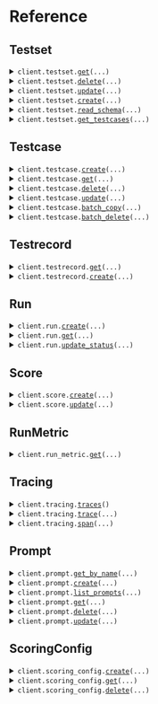 # Reference
## Testset
<details><summary><code>client.testset.<a href="src/scorecard/testset/client.py">get</a>(...)</code></summary>
<dl>
<dd>

#### 📝 Description

<dl>
<dd>

<dl>
<dd>

Retrieve all Testsets with cursor-based pagination
</dd>
</dl>
</dd>
</dl>

#### 🔌 Usage

<dl>
<dd>

<dl>
<dd>

```python
from scorecard import Scorecard

client = Scorecard(
    api_key="YOUR_API_KEY",
)
client.testset.get()

```
</dd>
</dl>
</dd>
</dl>

#### ⚙️ Parameters

<dl>
<dd>

<dl>
<dd>

**cursor:** `typing.Optional[str]` 
    
</dd>
</dl>

<dl>
<dd>

**size:** `typing.Optional[int]` 
    
</dd>
</dl>

<dl>
<dd>

**request_options:** `typing.Optional[RequestOptions]` — Request-specific configuration.
    
</dd>
</dl>
</dd>
</dl>


</dd>
</dl>
</details>

<details><summary><code>client.testset.<a href="src/scorecard/testset/client.py">delete</a>(...)</code></summary>
<dl>
<dd>

#### 📝 Description

<dl>
<dd>

<dl>
<dd>

Delete a Testset
</dd>
</dl>
</dd>
</dl>

#### 🔌 Usage

<dl>
<dd>

<dl>
<dd>

```python
from scorecard import Scorecard

client = Scorecard(
    api_key="YOUR_API_KEY",
)
client.testset.delete(
    testset_id=1,
)

```
</dd>
</dl>
</dd>
</dl>

#### ⚙️ Parameters

<dl>
<dd>

<dl>
<dd>

**testset_id:** `int` — The ID of the Testset to delete.
    
</dd>
</dl>

<dl>
<dd>

**request_options:** `typing.Optional[RequestOptions]` — Request-specific configuration.
    
</dd>
</dl>
</dd>
</dl>


</dd>
</dl>
</details>

<details><summary><code>client.testset.<a href="src/scorecard/testset/client.py">update</a>(...)</code></summary>
<dl>
<dd>

#### 📝 Description

<dl>
<dd>

<dl>
<dd>

Update a Testset.
</dd>
</dl>
</dd>
</dl>

#### 🔌 Usage

<dl>
<dd>

<dl>
<dd>

```python
from scorecard import Scorecard

client = Scorecard(
    api_key="YOUR_API_KEY",
)
client.testset.update(
    testset_id=1,
)

```
</dd>
</dl>
</dd>
</dl>

#### ⚙️ Parameters

<dl>
<dd>

<dl>
<dd>

**testset_id:** `int` — The ID of the Testset to update.
    
</dd>
</dl>

<dl>
<dd>

**name:** `typing.Optional[str]` 
    
</dd>
</dl>

<dl>
<dd>

**description:** `typing.Optional[str]` — A description for the testset.
    
</dd>
</dl>

<dl>
<dd>

**using_retrieval:** `typing.Optional[bool]` — Whether or not the testset uses retrieval.
    
</dd>
</dl>

<dl>
<dd>

**custom_schema:** `typing.Optional[CustomSchema]` 
    
</dd>
</dl>

<dl>
<dd>

**request_options:** `typing.Optional[RequestOptions]` — Request-specific configuration.
    
</dd>
</dl>
</dd>
</dl>


</dd>
</dl>
</details>

<details><summary><code>client.testset.<a href="src/scorecard/testset/client.py">create</a>(...)</code></summary>
<dl>
<dd>

#### 📝 Description

<dl>
<dd>

<dl>
<dd>

Create a new Testset
</dd>
</dl>
</dd>
</dl>

#### 🔌 Usage

<dl>
<dd>

<dl>
<dd>

```python
from scorecard import Scorecard

client = Scorecard(
    api_key="YOUR_API_KEY",
)
client.testset.create(
    name="name",
)

```
</dd>
</dl>
</dd>
</dl>

#### ⚙️ Parameters

<dl>
<dd>

<dl>
<dd>

**name:** `str` 
    
</dd>
</dl>

<dl>
<dd>

**description:** `typing.Optional[str]` — A description for the testset.
    
</dd>
</dl>

<dl>
<dd>

**using_retrieval:** `typing.Optional[bool]` — Whether or not the testset uses retrieval.
    
</dd>
</dl>

<dl>
<dd>

**custom_schema:** `typing.Optional[CustomSchema]` 
    
</dd>
</dl>

<dl>
<dd>

**project_id:** `typing.Optional[int]` — The ID of the project to create the testset in. Omitting this optional argument will create the testset inside your Organization's default project.
    
</dd>
</dl>

<dl>
<dd>

**ingestion_method:** `typing.Optional[IngestionMethod]` — The method of ingestion for the testset.
    
</dd>
</dl>

<dl>
<dd>

**published:** `typing.Optional[bool]` — Whether or not the testset is published.
    
</dd>
</dl>

<dl>
<dd>

**created_by_playground:** `typing.Optional[bool]` — Whether or not the testset was created by the playground.
    
</dd>
</dl>

<dl>
<dd>

**request_options:** `typing.Optional[RequestOptions]` — Request-specific configuration.
    
</dd>
</dl>
</dd>
</dl>


</dd>
</dl>
</details>

<details><summary><code>client.testset.<a href="src/scorecard/testset/client.py">read_schema</a>(...)</code></summary>
<dl>
<dd>

#### 📝 Description

<dl>
<dd>

<dl>
<dd>

Read the schema of a Testset
</dd>
</dl>
</dd>
</dl>

#### 🔌 Usage

<dl>
<dd>

<dl>
<dd>

```python
from scorecard import Scorecard

client = Scorecard(
    api_key="YOUR_API_KEY",
)
client.testset.read_schema(
    testset_id=1,
)

```
</dd>
</dl>
</dd>
</dl>

#### ⚙️ Parameters

<dl>
<dd>

<dl>
<dd>

**testset_id:** `int` — The ID of the Testset to retrieve the schema from.
    
</dd>
</dl>

<dl>
<dd>

**request_options:** `typing.Optional[RequestOptions]` — Request-specific configuration.
    
</dd>
</dl>
</dd>
</dl>


</dd>
</dl>
</details>

<details><summary><code>client.testset.<a href="src/scorecard/testset/client.py">get_testcases</a>(...)</code></summary>
<dl>
<dd>

#### 📝 Description

<dl>
<dd>

<dl>
<dd>

Retrieve all Testcases from a Testset
</dd>
</dl>
</dd>
</dl>

#### 🔌 Usage

<dl>
<dd>

<dl>
<dd>

```python
from scorecard import Scorecard

client = Scorecard(
    api_key="YOUR_API_KEY",
)
client.testset.get_testcases(
    testset_id=1,
)

```
</dd>
</dl>
</dd>
</dl>

#### ⚙️ Parameters

<dl>
<dd>

<dl>
<dd>

**testset_id:** `int` — The Testset ID to retrieve testcases from.
    
</dd>
</dl>

<dl>
<dd>

**offset:** `typing.Optional[int]` — The offset to start from.
    
</dd>
</dl>

<dl>
<dd>

**limit:** `typing.Optional[int]` — The number of testcases to return.
    
</dd>
</dl>

<dl>
<dd>

**request_options:** `typing.Optional[RequestOptions]` — Request-specific configuration.
    
</dd>
</dl>
</dd>
</dl>


</dd>
</dl>
</details>

## Testcase
<details><summary><code>client.testcase.<a href="src/scorecard/testcase/client.py">create</a>(...)</code></summary>
<dl>
<dd>

#### 📝 Description

<dl>
<dd>

<dl>
<dd>

Create a new Testcase
</dd>
</dl>
</dd>
</dl>

#### 🔌 Usage

<dl>
<dd>

<dl>
<dd>

```python
from scorecard import Scorecard

client = Scorecard(
    api_key="YOUR_API_KEY",
)
client.testcase.create(
    testset_id=1,
)

```
</dd>
</dl>
</dd>
</dl>

#### ⚙️ Parameters

<dl>
<dd>

<dl>
<dd>

**testset_id:** `int` — The ID of the Testset to create the Testcase in.
    
</dd>
</dl>

<dl>
<dd>

**user_query:** `typing.Optional[str]` — The user query to be executed.
    
</dd>
</dl>

<dl>
<dd>

**context:** `typing.Optional[str]` — The context to be used while generating the testcase.
    
</dd>
</dl>

<dl>
<dd>

**ideal:** `typing.Optional[str]` — The ideal response to the user query.
    
</dd>
</dl>

<dl>
<dd>

**custom_inputs:** `typing.Optional[
    typing.Dict[str, typing.Optional[TestcaseCreateParamsCustomInputsValue]]
]` 
    
</dd>
</dl>

<dl>
<dd>

**custom_labels:** `typing.Optional[
    typing.Dict[str, typing.Optional[TestcaseCreateParamsCustomLabelsValue]]
]` 
    
</dd>
</dl>

<dl>
<dd>

**request_options:** `typing.Optional[RequestOptions]` — Request-specific configuration.
    
</dd>
</dl>
</dd>
</dl>


</dd>
</dl>
</details>

<details><summary><code>client.testcase.<a href="src/scorecard/testcase/client.py">get</a>(...)</code></summary>
<dl>
<dd>

#### 📝 Description

<dl>
<dd>

<dl>
<dd>

Retrieve Testcase data
</dd>
</dl>
</dd>
</dl>

#### 🔌 Usage

<dl>
<dd>

<dl>
<dd>

```python
from scorecard import Scorecard

client = Scorecard(
    api_key="YOUR_API_KEY",
)
client.testcase.get(
    testcase_id=1,
    testset_id=1,
)

```
</dd>
</dl>
</dd>
</dl>

#### ⚙️ Parameters

<dl>
<dd>

<dl>
<dd>

**testcase_id:** `int` — The ID of the Testcase to retrieve.
    
</dd>
</dl>

<dl>
<dd>

**testset_id:** `int` — The ID of the Testset to retrieve the Testcase from.
    
</dd>
</dl>

<dl>
<dd>

**request_options:** `typing.Optional[RequestOptions]` — Request-specific configuration.
    
</dd>
</dl>
</dd>
</dl>


</dd>
</dl>
</details>

<details><summary><code>client.testcase.<a href="src/scorecard/testcase/client.py">delete</a>(...)</code></summary>
<dl>
<dd>

#### 📝 Description

<dl>
<dd>

<dl>
<dd>

Delete a Testcase
</dd>
</dl>
</dd>
</dl>

#### 🔌 Usage

<dl>
<dd>

<dl>
<dd>

```python
from scorecard import Scorecard

client = Scorecard(
    api_key="YOUR_API_KEY",
)
client.testcase.delete(
    testcase_id=1,
    testset_id=1,
)

```
</dd>
</dl>
</dd>
</dl>

#### ⚙️ Parameters

<dl>
<dd>

<dl>
<dd>

**testcase_id:** `int` — The ID of the Testcase to delete.
    
</dd>
</dl>

<dl>
<dd>

**testset_id:** `int` — The ID of the Testset to delete the Testcase from.
    
</dd>
</dl>

<dl>
<dd>

**request_options:** `typing.Optional[RequestOptions]` — Request-specific configuration.
    
</dd>
</dl>
</dd>
</dl>


</dd>
</dl>
</details>

<details><summary><code>client.testcase.<a href="src/scorecard/testcase/client.py">update</a>(...)</code></summary>
<dl>
<dd>

#### 📝 Description

<dl>
<dd>

<dl>
<dd>

Update a Testcase.
</dd>
</dl>
</dd>
</dl>

#### 🔌 Usage

<dl>
<dd>

<dl>
<dd>

```python
from scorecard import Scorecard

client = Scorecard(
    api_key="YOUR_API_KEY",
)
client.testcase.update(
    testcase_id=1,
    testset_id=1,
)

```
</dd>
</dl>
</dd>
</dl>

#### ⚙️ Parameters

<dl>
<dd>

<dl>
<dd>

**testcase_id:** `int` — The ID of the Testcase to update.
    
</dd>
</dl>

<dl>
<dd>

**testset_id:** `int` — The ID of the Testset to retrieve the Testcase from.
    
</dd>
</dl>

<dl>
<dd>

**user_query:** `typing.Optional[str]` — The user query to be executed.
    
</dd>
</dl>

<dl>
<dd>

**context:** `typing.Optional[str]` — The context to be used while generating the testcase.
    
</dd>
</dl>

<dl>
<dd>

**ideal:** `typing.Optional[str]` — The ideal response to the user query.
    
</dd>
</dl>

<dl>
<dd>

**custom_inputs:** `typing.Optional[
    typing.Dict[str, typing.Optional[TestcaseUpdateParamsCustomInputsValue]]
]` 
    
</dd>
</dl>

<dl>
<dd>

**custom_labels:** `typing.Optional[
    typing.Dict[str, typing.Optional[TestcaseUpdateParamsCustomLabelsValue]]
]` 
    
</dd>
</dl>

<dl>
<dd>

**request_options:** `typing.Optional[RequestOptions]` — Request-specific configuration.
    
</dd>
</dl>
</dd>
</dl>


</dd>
</dl>
</details>

<details><summary><code>client.testcase.<a href="src/scorecard/testcase/client.py">batch_copy</a>(...)</code></summary>
<dl>
<dd>

#### 📝 Description

<dl>
<dd>

<dl>
<dd>

Batch copy Testcases
</dd>
</dl>
</dd>
</dl>

#### 🔌 Usage

<dl>
<dd>

<dl>
<dd>

```python
from scorecard import Scorecard

client = Scorecard(
    api_key="YOUR_API_KEY",
)
client.testcase.batch_copy(
    testset_id=1,
)

```
</dd>
</dl>
</dd>
</dl>

#### ⚙️ Parameters

<dl>
<dd>

<dl>
<dd>

**testset_id:** `int` — The ID of the Testset to create the Testcase in.
    
</dd>
</dl>

<dl>
<dd>

**ids:** `typing.Optional[typing.Sequence[int]]` — List of Testcase IDs to copy.
    
</dd>
</dl>

<dl>
<dd>

**request_options:** `typing.Optional[RequestOptions]` — Request-specific configuration.
    
</dd>
</dl>
</dd>
</dl>


</dd>
</dl>
</details>

<details><summary><code>client.testcase.<a href="src/scorecard/testcase/client.py">batch_delete</a>(...)</code></summary>
<dl>
<dd>

#### 📝 Description

<dl>
<dd>

<dl>
<dd>

Batch delete Testcases
</dd>
</dl>
</dd>
</dl>

#### 🔌 Usage

<dl>
<dd>

<dl>
<dd>

```python
from scorecard import Scorecard

client = Scorecard(
    api_key="YOUR_API_KEY",
)
client.testcase.batch_delete(
    testset_id=1,
)

```
</dd>
</dl>
</dd>
</dl>

#### ⚙️ Parameters

<dl>
<dd>

<dl>
<dd>

**testset_id:** `int` — The ID of the Testset from which the Testcases will be deleted.
    
</dd>
</dl>

<dl>
<dd>

**ids:** `typing.Optional[typing.Sequence[int]]` — List of Testcase IDs to delete.
    
</dd>
</dl>

<dl>
<dd>

**request_options:** `typing.Optional[RequestOptions]` — Request-specific configuration.
    
</dd>
</dl>
</dd>
</dl>


</dd>
</dl>
</details>

## Testrecord
<details><summary><code>client.testrecord.<a href="src/scorecard/testrecord/client.py">get</a>(...)</code></summary>
<dl>
<dd>

#### 📝 Description

<dl>
<dd>

<dl>
<dd>

Retrieve Testrecord metadata
</dd>
</dl>
</dd>
</dl>

#### 🔌 Usage

<dl>
<dd>

<dl>
<dd>

```python
from scorecard import Scorecard

client = Scorecard(
    api_key="YOUR_API_KEY",
)
client.testrecord.get(
    testrecord_id=1,
    run_id=1,
)

```
</dd>
</dl>
</dd>
</dl>

#### ⚙️ Parameters

<dl>
<dd>

<dl>
<dd>

**testrecord_id:** `int` 
    
</dd>
</dl>

<dl>
<dd>

**run_id:** `int` 
    
</dd>
</dl>

<dl>
<dd>

**request_options:** `typing.Optional[RequestOptions]` — Request-specific configuration.
    
</dd>
</dl>
</dd>
</dl>


</dd>
</dl>
</details>

<details><summary><code>client.testrecord.<a href="src/scorecard/testrecord/client.py">create</a>(...)</code></summary>
<dl>
<dd>

#### 📝 Description

<dl>
<dd>

<dl>
<dd>

Create a new Testrecord
</dd>
</dl>
</dd>
</dl>

#### 🔌 Usage

<dl>
<dd>

<dl>
<dd>

```python
from scorecard import Scorecard

client = Scorecard(
    api_key="YOUR_API_KEY",
)
client.testrecord.create(
    run_id=1,
)

```
</dd>
</dl>
</dd>
</dl>

#### ⚙️ Parameters

<dl>
<dd>

<dl>
<dd>

**run_id:** `int` — The ID of the Run to create the Testrecord in.
    
</dd>
</dl>

<dl>
<dd>

**testset_id:** `typing.Optional[int]` 
    
</dd>
</dl>

<dl>
<dd>

**testcase_id:** `typing.Optional[int]` 
    
</dd>
</dl>

<dl>
<dd>

**user_query:** `typing.Optional[str]` — The user query that was executed for the testrecord.
    
</dd>
</dl>

<dl>
<dd>

**context:** `typing.Optional[str]` — The context that was used while generating the testrecord.
    
</dd>
</dl>

<dl>
<dd>

**response:** `typing.Optional[str]` — The response generated by the model.
    
</dd>
</dl>

<dl>
<dd>

**ideal:** `typing.Optional[str]` — The ideal response.
    
</dd>
</dl>

<dl>
<dd>

**custom_inputs:** `typing.Optional[
    typing.Dict[str, typing.Optional[TestrecordCreateParamsCustomInputsValue]]
]` 
    
</dd>
</dl>

<dl>
<dd>

**custom_outputs:** `typing.Optional[
    typing.Dict[str, typing.Optional[TestrecordCreateParamsCustomOutputsValue]]
]` 
    
</dd>
</dl>

<dl>
<dd>

**custom_labels:** `typing.Optional[
    typing.Dict[str, typing.Optional[TestrecordCreateParamsCustomLabelsValue]]
]` 
    
</dd>
</dl>

<dl>
<dd>

**prompt:** `typing.Optional[str]` — The prompt used to generate the response.
    
</dd>
</dl>

<dl>
<dd>

**model_params:** `typing.Optional[
    typing.Dict[str, typing.Optional[TestrecordCreateParamsModelParamsValue]]
]` — The model parameters used to generate the response.
    
</dd>
</dl>

<dl>
<dd>

**model_debug_info:** `typing.Optional[
    typing.Dict[str, typing.Optional[TestrecordCreateParamsModelDebugInfoValue]]
]` — Debug information generated by Scorecard during the execution of the testrecord.
    
</dd>
</dl>

<dl>
<dd>

**error_message:** `typing.Optional[str]` — The error message for the testrecord.
    
</dd>
</dl>

<dl>
<dd>

**request_options:** `typing.Optional[RequestOptions]` — Request-specific configuration.
    
</dd>
</dl>
</dd>
</dl>


</dd>
</dl>
</details>

## Run
<details><summary><code>client.run.<a href="src/scorecard/run/client.py">create</a>(...)</code></summary>
<dl>
<dd>

#### 📝 Description

<dl>
<dd>

<dl>
<dd>

Create a new Run
</dd>
</dl>
</dd>
</dl>

#### 🔌 Usage

<dl>
<dd>

<dl>
<dd>

```python
from scorecard import Scorecard

client = Scorecard(
    api_key="YOUR_API_KEY",
)
client.run.create()

```
</dd>
</dl>
</dd>
</dl>

#### ⚙️ Parameters

<dl>
<dd>

<dl>
<dd>

**testset_id:** `typing.Optional[int]` 
    
</dd>
</dl>

<dl>
<dd>

**scoring_config_id:** `typing.Optional[int]` 
    
</dd>
</dl>

<dl>
<dd>

**status:** `typing.Optional[str]` 
    
</dd>
</dl>

<dl>
<dd>

**model_params:** `typing.Optional[typing.Dict[str, typing.Optional[typing.Any]]]` — Optional. The model parameters to use for this run.
    
</dd>
</dl>

<dl>
<dd>

**source:** `typing.Optional[str]` 
    
</dd>
</dl>

<dl>
<dd>

**notes:** `typing.Optional[str]` 
    
</dd>
</dl>

<dl>
<dd>

**prompt_template:** `typing.Optional[str]` 
    
</dd>
</dl>

<dl>
<dd>

**metrics:** `typing.Optional[typing.Sequence[int]]` 
    
</dd>
</dl>

<dl>
<dd>

**request_options:** `typing.Optional[RequestOptions]` — Request-specific configuration.
    
</dd>
</dl>
</dd>
</dl>


</dd>
</dl>
</details>

<details><summary><code>client.run.<a href="src/scorecard/run/client.py">get</a>(...)</code></summary>
<dl>
<dd>

#### 📝 Description

<dl>
<dd>

<dl>
<dd>

Retrieve a Run metadata
</dd>
</dl>
</dd>
</dl>

#### 🔌 Usage

<dl>
<dd>

<dl>
<dd>

```python
from scorecard import Scorecard

client = Scorecard(
    api_key="YOUR_API_KEY",
)
client.run.get(
    run_id=1,
)

```
</dd>
</dl>
</dd>
</dl>

#### ⚙️ Parameters

<dl>
<dd>

<dl>
<dd>

**run_id:** `int` — The id of the run to retrieve.
    
</dd>
</dl>

<dl>
<dd>

**request_options:** `typing.Optional[RequestOptions]` — Request-specific configuration.
    
</dd>
</dl>
</dd>
</dl>


</dd>
</dl>
</details>

<details><summary><code>client.run.<a href="src/scorecard/run/client.py">update_status</a>(...)</code></summary>
<dl>
<dd>

#### 📝 Description

<dl>
<dd>

<dl>
<dd>

Update the status of a run.
</dd>
</dl>
</dd>
</dl>

#### 🔌 Usage

<dl>
<dd>

<dl>
<dd>

```python
from scorecard import Scorecard

client = Scorecard(
    api_key="YOUR_API_KEY",
)
client.run.update_status(
    run_id=1,
)

```
</dd>
</dl>
</dd>
</dl>

#### ⚙️ Parameters

<dl>
<dd>

<dl>
<dd>

**run_id:** `int` — The id of the run to update.
    
</dd>
</dl>

<dl>
<dd>

**status:** `typing.Optional[RunStatus]` 
    
</dd>
</dl>

<dl>
<dd>

**request_options:** `typing.Optional[RequestOptions]` — Request-specific configuration.
    
</dd>
</dl>
</dd>
</dl>


</dd>
</dl>
</details>

## Score
<details><summary><code>client.score.<a href="src/scorecard/score/client.py">create</a>(...)</code></summary>
<dl>
<dd>

#### 📝 Description

<dl>
<dd>

<dl>
<dd>

Create a score
</dd>
</dl>
</dd>
</dl>

#### 🔌 Usage

<dl>
<dd>

<dl>
<dd>

```python
from scorecard import Scorecard

client = Scorecard(
    api_key="YOUR_API_KEY",
)
client.score.create(
    run_id=1,
    testrecord_id=1,
    metric_id=1,
)

```
</dd>
</dl>
</dd>
</dl>

#### ⚙️ Parameters

<dl>
<dd>

<dl>
<dd>

**run_id:** `int` — The ID of the run that created the testrecord to be scored.
    
</dd>
</dl>

<dl>
<dd>

**testrecord_id:** `int` — The ID of the testrecord to be scored.
    
</dd>
</dl>

<dl>
<dd>

**metric_id:** `int` — The ID of the metric
    
</dd>
</dl>

<dl>
<dd>

**int_score:** `typing.Optional[int]` — Specify integer scores.
    
</dd>
</dl>

<dl>
<dd>

**binary_score:** `typing.Optional[bool]` — Specify boolean scores.
    
</dd>
</dl>

<dl>
<dd>

**reasoning:** `typing.Optional[str]` — The reasoning for the assigned score.
    
</dd>
</dl>

<dl>
<dd>

**request_options:** `typing.Optional[RequestOptions]` — Request-specific configuration.
    
</dd>
</dl>
</dd>
</dl>


</dd>
</dl>
</details>

<details><summary><code>client.score.<a href="src/scorecard/score/client.py">update</a>(...)</code></summary>
<dl>
<dd>

#### 📝 Description

<dl>
<dd>

<dl>
<dd>

Update a score
</dd>
</dl>
</dd>
</dl>

#### 🔌 Usage

<dl>
<dd>

<dl>
<dd>

```python
from scorecard import Scorecard

client = Scorecard(
    api_key="YOUR_API_KEY",
)
client.score.update(
    run_id=1,
    testrecord_id=1,
    score_id=1,
)

```
</dd>
</dl>
</dd>
</dl>

#### ⚙️ Parameters

<dl>
<dd>

<dl>
<dd>

**run_id:** `int` — The run ID that created the test record to be scored.
    
</dd>
</dl>

<dl>
<dd>

**testrecord_id:** `int` — The ID of the testrecord whose score will be updated.
    
</dd>
</dl>

<dl>
<dd>

**score_id:** `int` — The ID of the score to be updated.
    
</dd>
</dl>

<dl>
<dd>

**int_score:** `typing.Optional[int]` — The new integer score to assign.
    
</dd>
</dl>

<dl>
<dd>

**binary_score:** `typing.Optional[bool]` — The new boolean score to assign.
    
</dd>
</dl>

<dl>
<dd>

**reasoning:** `typing.Optional[str]` — The reasoning for the score update.
    
</dd>
</dl>

<dl>
<dd>

**request_options:** `typing.Optional[RequestOptions]` — Request-specific configuration.
    
</dd>
</dl>
</dd>
</dl>


</dd>
</dl>
</details>

## RunMetric
<details><summary><code>client.run_metric.<a href="src/scorecard/run_metric/client.py">get</a>(...)</code></summary>
<dl>
<dd>

#### 📝 Description

<dl>
<dd>

<dl>
<dd>

Retrieve metrics associated with a run
</dd>
</dl>
</dd>
</dl>

#### 🔌 Usage

<dl>
<dd>

<dl>
<dd>

```python
from scorecard import Scorecard

client = Scorecard(
    api_key="YOUR_API_KEY",
)
client.run_metric.get(
    run_id=1,
)

```
</dd>
</dl>
</dd>
</dl>

#### ⚙️ Parameters

<dl>
<dd>

<dl>
<dd>

**run_id:** `int` — The id of the run to retrieve.
    
</dd>
</dl>

<dl>
<dd>

**request_options:** `typing.Optional[RequestOptions]` — Request-specific configuration.
    
</dd>
</dl>
</dd>
</dl>


</dd>
</dl>
</details>

## Tracing
<details><summary><code>client.tracing.<a href="src/scorecard/tracing/client.py">traces</a>()</code></summary>
<dl>
<dd>

#### 📝 Description

<dl>
<dd>

<dl>
<dd>

Retrieve traces
</dd>
</dl>
</dd>
</dl>

#### 🔌 Usage

<dl>
<dd>

<dl>
<dd>

```python
from scorecard import Scorecard

client = Scorecard(
    api_key="YOUR_API_KEY",
)
client.tracing.traces()

```
</dd>
</dl>
</dd>
</dl>

#### ⚙️ Parameters

<dl>
<dd>

<dl>
<dd>

**request_options:** `typing.Optional[RequestOptions]` — Request-specific configuration.
    
</dd>
</dl>
</dd>
</dl>


</dd>
</dl>
</details>

<details><summary><code>client.tracing.<a href="src/scorecard/tracing/client.py">trace</a>(...)</code></summary>
<dl>
<dd>

#### 📝 Description

<dl>
<dd>

<dl>
<dd>

Retrieve specified trace
</dd>
</dl>
</dd>
</dl>

#### 🔌 Usage

<dl>
<dd>

<dl>
<dd>

```python
from scorecard import Scorecard

client = Scorecard(
    api_key="YOUR_API_KEY",
)
client.tracing.trace(
    trace_id="trace_id",
)

```
</dd>
</dl>
</dd>
</dl>

#### ⚙️ Parameters

<dl>
<dd>

<dl>
<dd>

**trace_id:** `str` — The ID of the trace to retrieve spans from.
    
</dd>
</dl>

<dl>
<dd>

**request_options:** `typing.Optional[RequestOptions]` — Request-specific configuration.
    
</dd>
</dl>
</dd>
</dl>


</dd>
</dl>
</details>

<details><summary><code>client.tracing.<a href="src/scorecard/tracing/client.py">span</a>(...)</code></summary>
<dl>
<dd>

#### 📝 Description

<dl>
<dd>

<dl>
<dd>

Retrieve specified span
</dd>
</dl>
</dd>
</dl>

#### 🔌 Usage

<dl>
<dd>

<dl>
<dd>

```python
from scorecard import Scorecard

client = Scorecard(
    api_key="YOUR_API_KEY",
)
client.tracing.span(
    trace_id="trace_id",
    span_id="span_id",
)

```
</dd>
</dl>
</dd>
</dl>

#### ⚙️ Parameters

<dl>
<dd>

<dl>
<dd>

**trace_id:** `str` — The ID of the trace which the span is a part of.
    
</dd>
</dl>

<dl>
<dd>

**span_id:** `str` — The ID of the span to retrieve.
    
</dd>
</dl>

<dl>
<dd>

**request_options:** `typing.Optional[RequestOptions]` — Request-specific configuration.
    
</dd>
</dl>
</dd>
</dl>


</dd>
</dl>
</details>

## Prompt
<details><summary><code>client.prompt.<a href="src/scorecard/prompt/client.py">get_by_name</a>(...)</code></summary>
<dl>
<dd>

#### 📝 Description

<dl>
<dd>

<dl>
<dd>

Retrieve a prompt by name, defaulting to the production prompt, unless a tag to select the prompt by is specified
</dd>
</dl>
</dd>
</dl>

#### 🔌 Usage

<dl>
<dd>

<dl>
<dd>

```python
from scorecard import Scorecard

client = Scorecard(
    api_key="YOUR_API_KEY",
)
client.prompt.get_by_name(
    name="name",
)

```
</dd>
</dl>
</dd>
</dl>

#### ⚙️ Parameters

<dl>
<dd>

<dl>
<dd>

**name:** `str` — Name of the prompt.
    
</dd>
</dl>

<dl>
<dd>

**tag:** `typing.Optional[str]` — Tag to select by. Defaults to selecting the production version
    
</dd>
</dl>

<dl>
<dd>

**request_options:** `typing.Optional[RequestOptions]` — Request-specific configuration.
    
</dd>
</dl>
</dd>
</dl>


</dd>
</dl>
</details>

<details><summary><code>client.prompt.<a href="src/scorecard/prompt/client.py">create</a>(...)</code></summary>
<dl>
<dd>

#### 📝 Description

<dl>
<dd>

<dl>
<dd>

Two types of prompts can be created - a root prompt or a child prompt (aka Prompt Version in the app).

        A root prompt can be created by providing the `name` param, and it will always be tagged as production.

        A child prompt can be created by providing the `parent_id` param. Note that the `name` param in this case will be ignored as all descendants from a root prompt would share the root's name. `is_prod` can also be provided to configure whether a child should be tagged as production.
</dd>
</dl>
</dd>
</dl>

#### 🔌 Usage

<dl>
<dd>

<dl>
<dd>

```python
from scorecard import Scorecard

client = Scorecard(
    api_key="YOUR_API_KEY",
)
client.prompt.create(
    prompt_template="<system>\nYou are a helpful assistant. Use the provided context to answer the user's query.\n\nContext: {context}\n</system>\n\n<user>\n{user_query}\n</user>",
    parent_id="7ac3cbd5-3b99-4e72-97f3-9cd2e749cace",
    description="Description of the prompt",
    model_params={
        "param1": "value1",
        "param2": 0.1,
        "param3": 100,
        "param4": True,
    },
    tag="v1.1",
    is_prod=True,
    project_id=1,
)

```
</dd>
</dl>
</dd>
</dl>

#### ⚙️ Parameters

<dl>
<dd>

<dl>
<dd>

**prompt_template:** `str` 
    
</dd>
</dl>

<dl>
<dd>

**name:** `typing.Optional[str]` 
    
</dd>
</dl>

<dl>
<dd>

**parent_id:** `typing.Optional[str]` 
    
</dd>
</dl>

<dl>
<dd>

**description:** `typing.Optional[str]` 
    
</dd>
</dl>

<dl>
<dd>

**model_params:** `typing.Optional[
    typing.Dict[str, typing.Optional[PromptCreateParamsModelParamsValue]]
]` 
    
</dd>
</dl>

<dl>
<dd>

**tag:** `typing.Optional[str]` 
    
</dd>
</dl>

<dl>
<dd>

**is_prod:** `typing.Optional[bool]` 
    
</dd>
</dl>

<dl>
<dd>

**project_id:** `typing.Optional[int]` 
    
</dd>
</dl>

<dl>
<dd>

**request_options:** `typing.Optional[RequestOptions]` — Request-specific configuration.
    
</dd>
</dl>
</dd>
</dl>


</dd>
</dl>
</details>

<details><summary><code>client.prompt.<a href="src/scorecard/prompt/client.py">list_prompts</a>(...)</code></summary>
<dl>
<dd>

#### 📝 Description

<dl>
<dd>

<dl>
<dd>

List all prompts with cursor-based pagination
</dd>
</dl>
</dd>
</dl>

#### 🔌 Usage

<dl>
<dd>

<dl>
<dd>

```python
from scorecard import Scorecard

client = Scorecard(
    api_key="YOUR_API_KEY",
)
client.prompt.list_prompts()

```
</dd>
</dl>
</dd>
</dl>

#### ⚙️ Parameters

<dl>
<dd>

<dl>
<dd>

**project_id:** `typing.Optional[str]` — ID of Project to filter by.
    
</dd>
</dl>

<dl>
<dd>

**cursor:** `typing.Optional[str]` — Cursor for the next page
    
</dd>
</dl>

<dl>
<dd>

**size:** `typing.Optional[int]` — Page size
    
</dd>
</dl>

<dl>
<dd>

**request_options:** `typing.Optional[RequestOptions]` — Request-specific configuration.
    
</dd>
</dl>
</dd>
</dl>


</dd>
</dl>
</details>

<details><summary><code>client.prompt.<a href="src/scorecard/prompt/client.py">get</a>(...)</code></summary>
<dl>
<dd>

#### 📝 Description

<dl>
<dd>

<dl>
<dd>

Retrieve a prompt by id
</dd>
</dl>
</dd>
</dl>

#### 🔌 Usage

<dl>
<dd>

<dl>
<dd>

```python
from scorecard import Scorecard

client = Scorecard(
    api_key="YOUR_API_KEY",
)
client.prompt.get(
    id="id",
)

```
</dd>
</dl>
</dd>
</dl>

#### ⚙️ Parameters

<dl>
<dd>

<dl>
<dd>

**id:** `str` — The id of the prompt to get.
    
</dd>
</dl>

<dl>
<dd>

**request_options:** `typing.Optional[RequestOptions]` — Request-specific configuration.
    
</dd>
</dl>
</dd>
</dl>


</dd>
</dl>
</details>

<details><summary><code>client.prompt.<a href="src/scorecard/prompt/client.py">delete</a>(...)</code></summary>
<dl>
<dd>

#### 📝 Description

<dl>
<dd>

<dl>
<dd>

Delete a root prompt and all of its children.
</dd>
</dl>
</dd>
</dl>

#### 🔌 Usage

<dl>
<dd>

<dl>
<dd>

```python
from scorecard import Scorecard

client = Scorecard(
    api_key="YOUR_API_KEY",
)
client.prompt.delete(
    id="id",
)

```
</dd>
</dl>
</dd>
</dl>

#### ⚙️ Parameters

<dl>
<dd>

<dl>
<dd>

**id:** `str` — The id of the root prompt to delete.
    
</dd>
</dl>

<dl>
<dd>

**request_options:** `typing.Optional[RequestOptions]` — Request-specific configuration.
    
</dd>
</dl>
</dd>
</dl>


</dd>
</dl>
</details>

<details><summary><code>client.prompt.<a href="src/scorecard/prompt/client.py">update</a>(...)</code></summary>
<dl>
<dd>

#### 📝 Description

<dl>
<dd>

<dl>
<dd>

Update a prompt.

        `is_prod` tags the provided prompt as the production prompt within the prompt graph.
</dd>
</dl>
</dd>
</dl>

#### 🔌 Usage

<dl>
<dd>

<dl>
<dd>

```python
from scorecard import Scorecard

client = Scorecard(
    api_key="YOUR_API_KEY",
)
client.prompt.update(
    id="id",
    is_prod=True,
)

```
</dd>
</dl>
</dd>
</dl>

#### ⚙️ Parameters

<dl>
<dd>

<dl>
<dd>

**id:** `str` — The id of the prompt to update.
    
</dd>
</dl>

<dl>
<dd>

**is_prod:** `typing.Optional[bool]` 
    
</dd>
</dl>

<dl>
<dd>

**request_options:** `typing.Optional[RequestOptions]` — Request-specific configuration.
    
</dd>
</dl>
</dd>
</dl>


</dd>
</dl>
</details>

## ScoringConfig
<details><summary><code>client.scoring_config.<a href="src/scorecard/scoring_config/client.py">create</a>(...)</code></summary>
<dl>
<dd>

#### 📝 Description

<dl>
<dd>

<dl>
<dd>

Create a new scoring config.
</dd>
</dl>
</dd>
</dl>

#### 🔌 Usage

<dl>
<dd>

<dl>
<dd>

```python
from scorecard import Scorecard

client = Scorecard(
    api_key="YOUR_API_KEY",
)
client.scoring_config.create(
    name="Scoring Config Name",
    description="Description of the scoring config",
    metrics=[1, 2, 3],
    project_id=1,
)

```
</dd>
</dl>
</dd>
</dl>

#### ⚙️ Parameters

<dl>
<dd>

<dl>
<dd>

**name:** `typing.Optional[str]` 
    
</dd>
</dl>

<dl>
<dd>

**description:** `typing.Optional[str]` 
    
</dd>
</dl>

<dl>
<dd>

**metrics:** `typing.Optional[typing.Sequence[int]]` 
    
</dd>
</dl>

<dl>
<dd>

**project_id:** `typing.Optional[int]` 
    
</dd>
</dl>

<dl>
<dd>

**request_options:** `typing.Optional[RequestOptions]` — Request-specific configuration.
    
</dd>
</dl>
</dd>
</dl>


</dd>
</dl>
</details>

<details><summary><code>client.scoring_config.<a href="src/scorecard/scoring_config/client.py">get</a>(...)</code></summary>
<dl>
<dd>

#### 📝 Description

<dl>
<dd>

<dl>
<dd>

Retrieve a scoring config by id
</dd>
</dl>
</dd>
</dl>

#### 🔌 Usage

<dl>
<dd>

<dl>
<dd>

```python
from scorecard import Scorecard

client = Scorecard(
    api_key="YOUR_API_KEY",
)
client.scoring_config.get(
    id="id",
)

```
</dd>
</dl>
</dd>
</dl>

#### ⚙️ Parameters

<dl>
<dd>

<dl>
<dd>

**id:** `str` — The id of the scoring config to get.
    
</dd>
</dl>

<dl>
<dd>

**request_options:** `typing.Optional[RequestOptions]` — Request-specific configuration.
    
</dd>
</dl>
</dd>
</dl>


</dd>
</dl>
</details>

<details><summary><code>client.scoring_config.<a href="src/scorecard/scoring_config/client.py">delete</a>(...)</code></summary>
<dl>
<dd>

#### 📝 Description

<dl>
<dd>

<dl>
<dd>

Delete a scoring config.
</dd>
</dl>
</dd>
</dl>

#### 🔌 Usage

<dl>
<dd>

<dl>
<dd>

```python
from scorecard import Scorecard

client = Scorecard(
    api_key="YOUR_API_KEY",
)
client.scoring_config.delete(
    id="id",
)

```
</dd>
</dl>
</dd>
</dl>

#### ⚙️ Parameters

<dl>
<dd>

<dl>
<dd>

**id:** `str` — The id of the scoring config to delete.
    
</dd>
</dl>

<dl>
<dd>

**request_options:** `typing.Optional[RequestOptions]` — Request-specific configuration.
    
</dd>
</dl>
</dd>
</dl>


</dd>
</dl>
</details>

